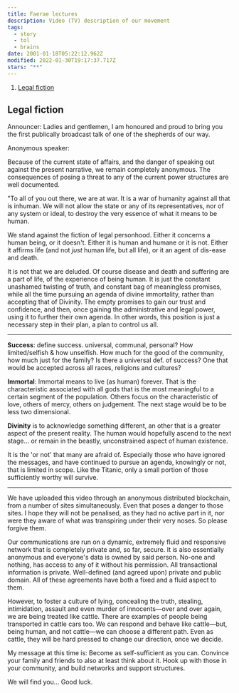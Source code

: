```yaml
---
title: Faerae lectures
description: Video (TV) description of our movement
tags:
  - story
  - tol
  - brains
date: 2001-01-18T05:22:12.962Z
modified: 2022-01-30T19:17:37.717Z
stars: "**"
---
```


1. [Legal fiction](#legal-fiction)

## Legal fiction

Announcer: Ladies and gentlemen, I am honoured and proud to bring you the first publically broadcast talk of one of the shepherds of our way.

Anonymous speaker:

Because of the current state of affairs, and the danger of speaking out against the present narrative, we remain completely anonymous. The consequences of posing a threat to any of the current power structures are well documented.

"To all of you out there, we are at war. It is a war of humanity against all that is inhuman. We will not allow the state or any of its representatives, nor of any system or ideal, to destroy the very essence of what it means to be human.

We stand against the fiction of legal personhood. Either it concerns a human being, or it doesn't. Either it is human and humane or it is not. Either it affirms life (and not _just_ human life, but all life), or it an agent of dis-ease and death.

It is not that we are deluded. Of course disease and death and suffering are a part of life, of the experience of being human. It is just the constant unashamed twisting of truth, and constant bag of meaningless promises, while all the time pursuing an agenda of divine immortality, rather than accepting that of Divinity. The empty promises to gain our trust and confidence, and then, once gaining the administrative and legal power, using it to further their own agenda. In other words, this position is just a necessary step in their plan, a plan to control us all.

---
<div class="note">

**Success**: define success. universal, communal, personal? How limited/selfish & how unselfish. How much for the good of the community, how much just for the family? Is there a universal def. of success? One that would be accepted across all races, religions and cultures?

**Immortal**: Immortal means to live (as human) forever. That is the characteristic associated with all gods that is the most meaningful to a certain segment of the population. Others focus on the characteristic of love, others of mercy, others on judgement. The next stage would be to be less two dimensional.

</div>

**Divinity** is to acknowledge something different, an other that is a greater aspect of the present reality. The human would hopefully ascend to the next stage... or remain in the beastly, unconstrained aspect of human existence.

It is the 'or not' that many are afraid of. Especially those who have ignored the messages, and have continued to pursue an agenda, knowingly or not, that is limited in scope. Like the Titanic, only a small portion of those sufficiently worthy will survive.

---

We have uploaded this video through an anonymous distributed blockchain, from a number of sites simultaneously. Even that poses a danger to those sites. I hope they will not be penalised, as they had no active part in it, nor were they aware of what was transpiring under their very noses. So please forgive them.

Our communications are run on a dynamic, extremely fluid and responsive network that is completely private and, so far, secure. It is also essentially anonymous and everyone's data is owned by said person. No-one and nothing, has access to any of it without his permission. All transactional information is private. Well-defined (and agreed upon) private and public domain. All of these agreements have both a fixed and a fluid aspect to them.

However, to foster a culture of lying, concealing the truth, stealing, intimidation, assault and even murder of innocents&mdash;over and over again, we are being treated like cattle. There are examples of people being transported in cattle cars too. We can respond and behave like cattle&mdash;but, being human, and not cattle&mdash;we can choose a different path. Even as cattle, they will be hard pressed to change our direction, once we decide.

My message at this time is: Become as self-sufficient as you can. Convince your family and friends to also at least think about it.
Hook up with those in your community, and build networks and support structures.

We will find you... Good luck.
